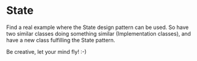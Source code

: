 # State

Find a real example where the State design pattern can be used. So have two similar classes doing something similar (Implementation classes), and have a new class fulfilling the State pattern.

Be creative, let your mind fly! :-)
